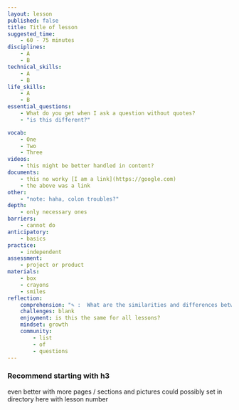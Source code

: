 ```yaml
---
layout: lesson
published: false
title: Title of lesson
suggested_time:
    - 60 - 75 minutes
disciplines:
    - A
    - B
technical_skills:
    - A
    - B
life_skills:
    - A
    - B
essential_questions:
    - What do you get when I ask a question without quotes?
    - "is this different?"

vocab:
    - One
    - Two
    - Three
videos:
    - this might be better handled in content?
documents:
    - this no worky [I am a link](https://google.com)
    - the above was a link
other:
    - "note: haha, colon troubles?"
depth:
    - only necessary ones
barriers:
    - cannot do
anticipatory:
    - basics
practice:
    - independent
assessment:
    - project or product
materials:
    - box
    - crayons
    - smiles
reflection:
    comprehension: "✎ :  What are the similarities and differences between robots and humans?"
    challenges: blank
    enjoyment: is this the same for all lessons?
    mindset: growth
    community:
        - list
        - of
        - questions
---
```


### Recommend starting with h3

even better with more pages / sections and pictures could possibly set in directory here with lesson number